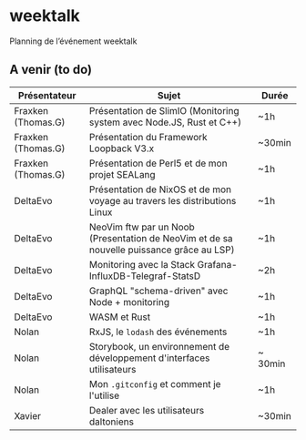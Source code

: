 # weektalk
Planning de l’événement weektalk

## A venir (to do)

| Présentateur | Sujet | Durée |
| --- | --- | --- |
| Fraxken (Thomas.G) | Présentation de SlimIO (Monitoring system avec Node.JS, Rust et C++) | ~1h |
| Fraxken (Thomas.G) | Présentation du Framework Loopback V3.x | ~30min | 
| Fraxken (Thomas.G) | Présentation de Perl5 et de mon projet SEALang | ~1h | 
| DeltaEvo | Présentation de NixOS et de mon voyage au travers les distributions Linux | ~1h |
| DeltaEvo | NeoVim ftw par un Noob (Presentation de NeoVim et de sa nouvelle puissance grâce au LSP) | ~1h |
| DeltaEvo | Monitoring avec la Stack Grafana-InfluxDB-Telegraf-StatsD | ~2h |
| DeltaEvo | GraphQL "schema-driven" avec Node + monitoring | ~1h |
| DeltaEvo | WASM et Rust | ~1h |
| Nolan | RxJS, le `lodash` des événements | ~1h |
| Nolan | Storybook, un environnement de développement d'interfaces utilisateurs | ~ 30min |
| Nolan | Mon `.gitconfig` et comment je l'utilise | ~1h |
| Xavier | Dealer avec les utilisateurs daltoniens | ~30min |
